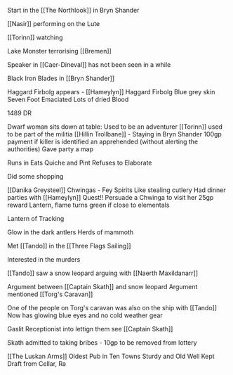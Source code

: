 Start in the [[The Northlook]] in Bryn Shander

[[Nasir]] performing on the Lute

[[Torinn]] watching

Lake Monster terrorising [[Bremen]]

Speaker in [[Caer-Dineval]] has not been seen in a while

Black Iron Blades in [[Bryn Shander]]



Haggard Firbolg appears - [[Hameylyn]]
Haggard Firbolg
Blue grey skin
Seven Foot
Emaciated
Lots of dried Blood

1489 DR


Dwarf woman sits down at table:
	Used to be an adventurer
[[Torinn]] used to be part of the militia
[[Hillin Trollbane]] - Staying in Bryn Shander
 100gp payment if killer is identified an apprehended (without alerting the authorities)
 Gave party a map


Runs in
Eats Quiche and Pint
Refuses to Elaborate



Did some shopping

[[Danika Greysteel]]
	Chwingas - Fey Spirits
	Like stealing cutlery
	Had dinner parties with [[Hameylyn]]
	Quest!! 
	Persuade a Chwinga to visit her
	25gp reward
	Lantern, flame turns green if close to elementals 

Lantern of Tracking


Glow in the dark antlers
Herds of mammoth


Met [[Tando]] in the [[Three Flags Sailing]]

Interested in the murders

[[Tando]] saw a snow leopard arguing with [[Naerth Maxildanarr]]

Argument between [[Captain Skath]] and snow leopard 
	Argument mentioned [[Torg's Caravan]]

One of the people on Torg's caravan was also on the ship with [[Tando]]
	Now has glowing blue eyes and no cold weather gear

Gaslit Receptionist into lettign them see [[Captain Skath]]


Skath admitted to taking bribes - 10gp to be removed from lottery

[[The Luskan Arms]]
	Oldest Pub in Ten Towns
	Sturdy and Old
	Well Kept
	Draft from Cellar, Ra



